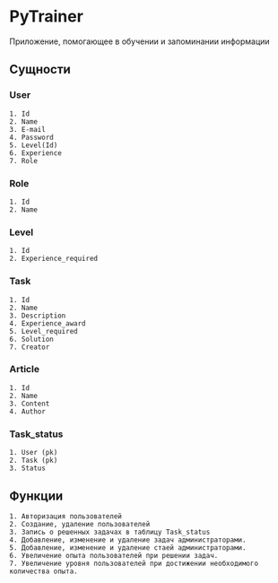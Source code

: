 
# PyTrainer
Приложение, помогающее в обучении и запоминании информации

## Сущности

### User
	1. Id
	2. Name
	3. E-mail
	4. Password
	5. Level(Id)
	6. Experience
	7. Role

### Role
	1. Id
	2. Name

### Level
	1. Id
	2. Experience_required

### Task
	1. Id
	2. Name
	3. Description
	4. Experience_award
	5. Level_required
	6. Solution
	7. Creator

### Article
	1. Id
	2. Name
	3. Content
	4. Author 

### Task_status
	1. User (pk)
	2. Task (pk)
	3. Status

## Функции
	1. Авторизация пользователей
	2. Создание, удаление пользователей
	3. Запись о решенных задачах в таблицу Task_status
	4. Добавление, изменение и удаление задач администраторами.
	5. Добавление, изменение и удаление стаей администраторами.
	6. Увеличение опыта пользователей при решении задач.
	7. Увеличение уровня пользователей при достижении необходимого количества опыта.
